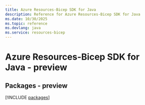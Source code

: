 ```yaml
---
title: Azure Resources-Bicep SDK for Java
description: Reference for Azure Resources-Bicep SDK for Java
ms.date: 10/30/2025
ms.topic: reference
ms.devlang: java
ms.service: resources-bicep
---
```

# Azure Resources-Bicep SDK for Java - preview
## Packages - preview
[!INCLUDE [packages](resources-bicep-index.md)]